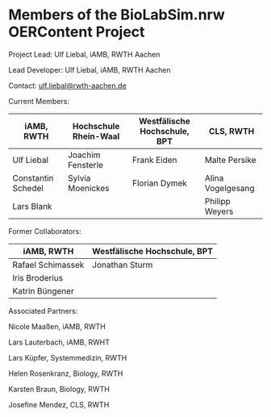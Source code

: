 # Members of the BioLabSim.nrw OERContent Project

Project Lead: Ulf Liebal, iAMB, RWTH Aachen

Lead Developer: Ulf Liebal, iAMB, RWTH Aachen

Contact: ulf.liebal@rwth-aachen.de



Current Members:

| iAMB, RWTH         | Hochschule Rhein-Waal | Westfälische Hochschule, BPT | CLS, RWTH         |
| ------------------ | --------------------- | ---------------------------- | ----------------- |
| Ulf Liebal         | Joachim Fensterle     | Frank Eiden                  | Malte Persike     |
| Constantin Schedel | Sylvia Moenickes      | Florian Dymek                | Alina Vogelgesang |
| Lars Blank         |                       |                              | Philipp Weyers    |

Former Collaborators:

| iAMB, RWTH        | Westfälische Hochschule, BPT |
| ----------------- | ---------------------------- |
| Rafael Schimassek | Jonathan Sturm               |
| Iris Broderius    |                              |
| Katrin Büngener   |                              |

Associated Partners:

Nicole Maaßen, iAMB, RWTH

Lars Lauterbach, iAMB, RWHT

Lars Küpfer, Systemmedizin, RWTH

Helen Rosenkranz, Biology, RWTH

Karsten Braun, Biology, RWTH

Josefine Mendez, CLS, RWTH